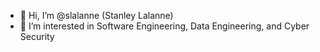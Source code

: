 - 👋 Hi, I’m @slalanne (Stanley Lalanne)
- 👀 I’m interested in Software Engineering, Data Engineering, and Cyber Security
<!---
- 🌱 I’m currently learning ...
- 💞️ I’m looking to collaborate on ...
- 📫 How to reach me ...
slalanne/slalanne is a ✨ special ✨ repository because its `README.md` (this file) appears on your GitHub profile.
You can click the Preview link to take a look at your changes.
--->
